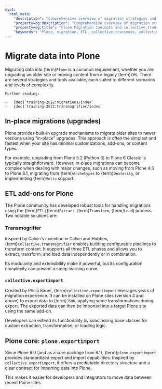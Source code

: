 ```yaml
---
myst:
  html_meta:
    "description": "Comprehensive overview of migration strategies and ETL tools for Plone, including collective.transmute, collective.exportimport, and Transmogrifier."
    "property=og:description": "Comprehensive overview of migration strategies and ETL tools for Plone, including collective.transmute, collective.exportimport, and Transmogrifier."
    "property=og:title": "Plone Migration Concepts and collective.transmute"
    "keywords": "Plone, migration, ETL, collective.transmute, collective.exportimport, Transmogrifier, plone.exportimport, upgrades, glossary"
---
```


# Migrate data into Plone

Migrating data into {term}`Plone` is a common requirement, whether you are upgrading an older site or moving content from a legacy {term}`CMS`. There are several strategies and tools available, each suited to different scenarios and levels of complexity.

```{seealso}
Further reading:

-   {doc}`training-2022:migrations/index`
-   {doc}`training-2022:transmogrifier/index`
```

## In-place migrations (upgrades)

Plone provides built-in upgrade mechanisms to migrate older sites to newer versions using "in-place" upgrades. This approach is often the simplest and fastest when your site has minimal customizations, add-ons, or content types.

For example, upgrading from Plone 5.2 (Python 3) to Plone 6 Classic is typically straightforward. However, in-place migrations can become complex when dealing with major changes, such as moving from Plone 4.3 to Plone 6.1, migrating from {term}`Archetypes` to {term}`Dexterity`, or implementing {term}`Volto` support.

## ETL add-ons for Plone

The Plone community has developed robust tools for handling migrations using the {term}`ETL` ({term}`Extract`, {term}`Transform`, {term}`Load`) process. Two notable solutions are:

### Transmogrifier

Inspired by Calvin's invention in Calvin and Hobbes, {term}`collective.transmogrifier` enables building configurable pipelines to transform content. It supports all three ETL phases and allows you to extract, transform, and load data independently or in combination.

Its modularity and extensibility make it powerful, but its configuration complexity can present a steep learning curve.

### `collective.exportimport`

Created by Philip Bauer, {term}`collective.exportimport` leverages years of migration experience. It can be installed on Plone sites (version 4 and above) to export data to {term}`JSON`, applying some transformations during export. The exported data can then be imported into a target Plone site using the same add-on.

Developers can extend its functionality by subclassing base classes for custom extraction, transformation, or loading logic.

## Plone core: `plone.exportimport`

Since Plone 6.0 (and as a core package from 6.1), {term}`plone.exportimport` provides standardized export and import capabilities. Inspired by `collective.exportimport`, it offers a predictable directory structure and a clear contract for importing data into Plone.

This makes it easier for developers and integrators to move data between recent Plone sites.
